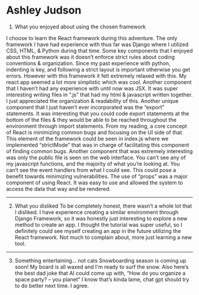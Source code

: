 # Ashley Judson

1. What you enjoyed about using the chosen framework

I choose to learn the React framework during this adventure. The only framework I have had experience with thus far was Django where I utilized CSS, HTML, & Python during that time. Some key components that I enjoyed about this framework was it doesn’t enforce strict rules about coding conventions & organization. Since my past experience with python, indenting is key, and following a strict layout is important otherwise you get errors. However with this framework it felt extremely relaxed with this. My react app seemed a lot more simplistic which was cool. Another component that I haven’t had any experience with until now was JSX. It was super interesting writing files in “.js” that had my html & javascript written together. I just appreciated the organization & readability of this. Another unique component that I just haven’t ever incorporated was the “export” statements. It was interesting that you could code export statements at the bottom of the files & they would be able to be reached throughout the environment through import statements. From my reading, a core concept of React is minimizing common bugs and focusing on the UI side of that. This element of the framework could be seen in index.js where we implemented “strictMode” that was in charge of facilitating this component of finding common bugs.
Another component that was extremely interesting was only the public file is seen on the web interface. You can’t see any of my javascript functions, and the majority of what you’re looking at. You can’t see the event handlers from what I could see. This could pose a benefit towards minimizing vulnerabilities.
The use of “props” was a major component of using React. It was easy to use and allowed the system to access the data that way and be rendered.

---

2. What you disliked
   To be completely honest, there wasn’t a whole lot that I disliked. I have experience creating a similar environment through Django Framework, so it was honestly just interesting to explore a new method to create an app. I thought the tutorial was super useful, so I definitely could see myself creating an app in the future utilizing the React framework. Not much to complain about, more just learning a new tool.

---

3. Something entertaining… not cats
   Snowboarding season is coming up soon! My board is all waxed and I'm ready to surf the snow.
   Also here’s the best dad joke that AI could come up with, “How do you organize a space party? – you planet”
   I know that’s kinda lame, chat gpt should try to do better next time. I agree.
